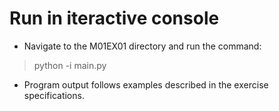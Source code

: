 # Run in iteractive console
- Navigate to the M01EX01 directory and run the command:
> python -i main.py
- Program output follows examples described in the exercise specifications.
